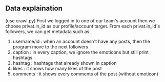 ## **Data explaination**

(use crawl.py)
First we logged in to one of our team's account then we choose privat.in_id as our profile/account target. From each privat.in_id's followers, we can get metadata such as:
1. username/id : 
    when an account doesn't have any posts, then the program move to the next followers
2. caption : 
    in every caption, we ignore the emoticons but still print hashtags
3. hashtag : 
    hashtags that already shown in caption
4. likes : 
    it shows how many likes of the post
5. comments : 
    it shows every comments of the post (without emoticon)
